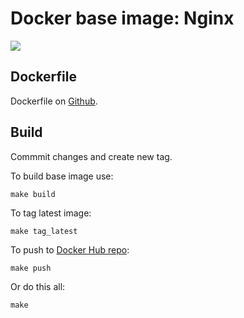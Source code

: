 Docker base image: Nginx
=======================================

[![](https://badge.imagelayers.io/asux/nginx:latest.svg)](https://imagelayers.io/?images=asux/nginx:latest 'Get your own badge on imagelayers.io')

## Dockerfile

Dockerfile on [Github](https://github.com/asux/docker-images/blob/master/nginx/Dockerfile).

## Build
Commmit changes and create new tag.

To build base image use:

```shell
make build
```

To tag latest image:

```shell
make tag_latest
```

To push to [Docker Hub repo](https://hub.docker.com/u/asux/nginx/):

```shell
make push
```

Or do this all:

```shell
make
```
